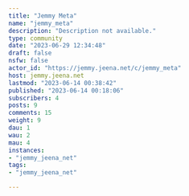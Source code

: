 ```yaml
---
title: "Jemmy Meta" 
name: "jemmy_meta"
description: "Description not available."
type: community
date: "2023-06-29 12:34:48"
draft: false
nsfw: false
actor_id: "https://jemmy.jeena.net/c/jemmy_meta"
host: jemmy.jeena.net
lastmod: "2023-06-14 00:38:42"
published: "2023-06-14 00:18:06"
subscribers: 4
posts: 9
comments: 15
weight: 9
dau: 1
wau: 2
mau: 4
instances:
- "jemmy_jeena_net"
tags: 
- "jemmy_jeena_net"

---
```

